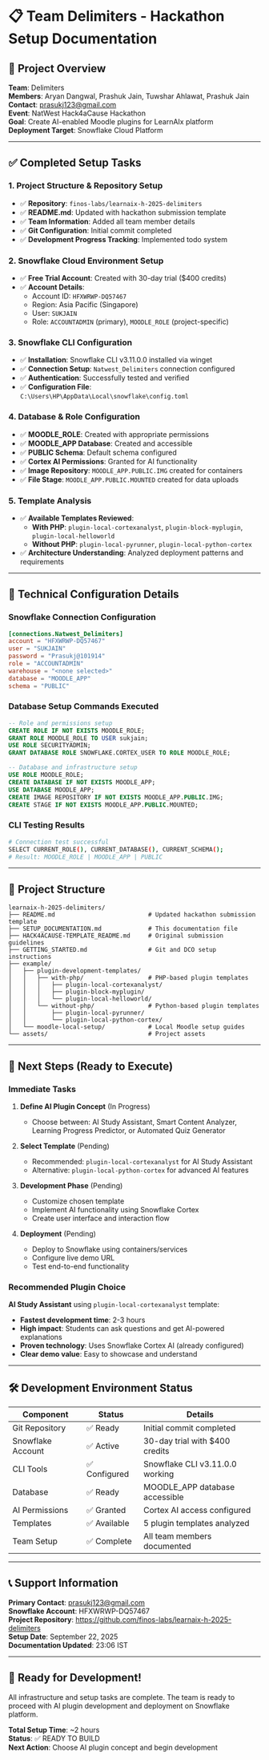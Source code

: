 # 📋 Team Delimiters - Hackathon Setup Documentation

## 🎯 Project Overview

**Team**: Delimiters  
**Members**: Aryan Dangwal, Prashuk Jain, Tuwshar Ahlawat, Prashuk Jain  
**Contact**: prasukj123@gmail.com  
**Event**: NatWest Hack4aCause Hackathon  
**Goal**: Create AI-enabled Moodle plugins for LearnAIx platform  
**Deployment Target**: Snowflake Cloud Platform  

---

## ✅ Completed Setup Tasks

### 1. **Project Structure & Repository Setup**
- ✅ **Repository**: `finos-labs/learnaix-h-2025-delimiters`
- ✅ **README.md**: Updated with hackathon submission template
- ✅ **Team Information**: Added all team member details
- ✅ **Git Configuration**: Initial commit completed
- ✅ **Development Progress Tracking**: Implemented todo system

### 2. **Snowflake Cloud Environment Setup**
- ✅ **Free Trial Account**: Created with 30-day trial ($400 credits)
- ✅ **Account Details**:
  - Account ID: `HFXWRWP-DQ57467`
  - Region: Asia Pacific (Singapore)
  - User: `SUKJAIN`
  - Role: `ACCOUNTADMIN` (primary), `MOODLE_ROLE` (project-specific)

### 3. **Snowflake CLI Configuration**
- ✅ **Installation**: Snowflake CLI v3.11.0.0 installed via winget
- ✅ **Connection Setup**: `Natwest_Delimiters` connection configured
- ✅ **Authentication**: Successfully tested and verified
- ✅ **Configuration File**: `C:\Users\HP\AppData\Local\snowflake\config.toml`

### 4. **Database & Role Configuration**
- ✅ **MOODLE_ROLE**: Created with appropriate permissions
- ✅ **MOODLE_APP Database**: Created and accessible
- ✅ **PUBLIC Schema**: Default schema configured
- ✅ **Cortex AI Permissions**: Granted for AI functionality
- ✅ **Image Repository**: `MOODLE_APP.PUBLIC.IMG` created for containers
- ✅ **File Stage**: `MOODLE_APP.PUBLIC.MOUNTED` created for data uploads

### 5. **Template Analysis**
- ✅ **Available Templates Reviewed**:
  - **With PHP**: `plugin-local-cortexanalyst`, `plugin-block-myplugin`, `plugin-local-helloworld`
  - **Without PHP**: `plugin-local-pyrunner`, `plugin-local-python-cortex`
- ✅ **Architecture Understanding**: Analyzed deployment patterns and requirements

---

## 🔧 Technical Configuration Details

### Snowflake Connection Configuration
```toml
[connections.Natwest_Delimiters]
account = "HFXWRWP-DQ57467"
user = "SUKJAIN"
password = "Prasukj@101914"
role = "ACCOUNTADMIN"
warehouse = "<none selected>"
database = "MOODLE_APP"
schema = "PUBLIC"
```

### Database Setup Commands Executed
```sql
-- Role and permissions setup
CREATE ROLE IF NOT EXISTS MOODLE_ROLE;
GRANT ROLE MOODLE_ROLE TO USER sukjain;
USE ROLE SECURITYADMIN;
GRANT DATABASE ROLE SNOWFLAKE.CORTEX_USER TO ROLE MOODLE_ROLE;

-- Database and infrastructure setup
USE ROLE MOODLE_ROLE;
CREATE DATABASE IF NOT EXISTS MOODLE_APP;
USE DATABASE MOODLE_APP;
CREATE IMAGE REPOSITORY IF NOT EXISTS MOODLE_APP.PUBLIC.IMG;
CREATE STAGE IF NOT EXISTS MOODLE_APP.PUBLIC.MOUNTED;
```

### CLI Testing Results
```bash
# Connection test successful
SELECT CURRENT_ROLE(), CURRENT_DATABASE(), CURRENT_SCHEMA();
# Result: MOODLE_ROLE | MOODLE_APP | PUBLIC
```

---

## 📁 Project Structure

```
learnaix-h-2025-delimiters/
├── README.md                          # Updated hackathon submission template
├── SETUP_DOCUMENTATION.md             # This documentation file
├── HACK4ACAUSE-TEMPLATE_README.md     # Original submission guidelines
├── GETTING_STARTED.md                 # Git and DCO setup instructions
├── example/
│   ├── plugin-development-templates/
│   │   ├── with-php/                  # PHP-based plugin templates
│   │   │   ├── plugin-local-cortexanalyst/
│   │   │   ├── plugin-block-myplugin/
│   │   │   └── plugin-local-helloworld/
│   │   └── without-php/               # Python-based plugin templates
│   │       ├── plugin-local-pyrunner/
│   │       └── plugin-local-python-cortex/
│   └── moodle-local-setup/            # Local Moodle setup guides
└── assets/                            # Project assets
```

---

## 🎯 Next Steps (Ready to Execute)

### Immediate Tasks
1. **Define AI Plugin Concept** (In Progress)
   - Choose between: AI Study Assistant, Smart Content Analyzer, Learning Progress Predictor, or Automated Quiz Generator
   
2. **Select Template** (Pending)
   - Recommended: `plugin-local-cortexanalyst` for AI Study Assistant
   - Alternative: `plugin-local-python-cortex` for advanced AI features

3. **Development Phase** (Pending)
   - Customize chosen template
   - Implement AI functionality using Snowflake Cortex
   - Create user interface and interaction flow

4. **Deployment** (Pending)
   - Deploy to Snowflake using containers/services
   - Configure live demo URL
   - Test end-to-end functionality

### Recommended Plugin Choice
**AI Study Assistant** using `plugin-local-cortexanalyst` template:
- **Fastest development time**: 2-3 hours
- **High impact**: Students can ask questions and get AI-powered explanations
- **Proven technology**: Uses Snowflake Cortex AI (already configured)
- **Clear demo value**: Easy to showcase and understand

---

## 🛠️ Development Environment Status

| Component | Status | Details |
|-----------|--------|---------|
| Git Repository | ✅ Ready | Initial commit completed |
| Snowflake Account | ✅ Active | 30-day trial with $400 credits |
| CLI Tools | ✅ Configured | Snowflake CLI v3.11.0.0 working |
| Database | ✅ Ready | MOODLE_APP database accessible |
| AI Permissions | ✅ Granted | Cortex AI access configured |
| Templates | ✅ Available | 5 plugin templates analyzed |
| Team Setup | ✅ Complete | All team members documented |

---

## 📞 Support Information

**Primary Contact**: prasukj123@gmail.com  
**Snowflake Account**: HFXWRWP-DQ57467  
**Project Repository**: https://github.com/finos-labs/learnaix-h-2025-delimiters  
**Setup Date**: September 22, 2025  
**Documentation Updated**: 23:06 IST  

---

## 🚀 Ready for Development!

All infrastructure and setup tasks are complete. The team is ready to proceed with AI plugin development and deployment on Snowflake platform.

**Total Setup Time**: ~2 hours  
**Status**: ✅ READY TO BUILD  
**Next Action**: Choose AI plugin concept and begin development
